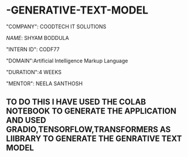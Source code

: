 # -GENERATIVE-TEXT-MODEL

"COMPANY": COODTECH IT SOLUTIONS

*NAME*: SHYAM BODDULA

"INTERN ID": CODF77

"DOMAIN":Artificial Intelligence Markup Language

"DURATION":4 WEEKS

"MENTOR": NEELA SANTHOSH

## TO DO THIS I HAVE USED THE COLAB NOTEBOOK TO GENERATE THE APPLICATION AND USED GRADIO,TENSORFLOW,TRANSFORMERS AS LIIBRARY TO GENERATE THE GENRATIVE TEXT MODEL 
